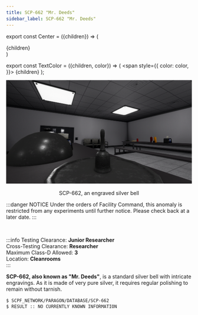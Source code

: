 ```yaml
---
title: SCP-662 "Mr. Deeds"
sidebar_label: SCP-662 "Mr. Deeds"
---
```


export const Center = ({children}) => (
   <div
      style={{
         "textAlign": "center"
      }}>
      {children}
   </div>
)

export const TextColor = ({children, color}) => (
<span
style={{
      color: color,
    }}>
{children}
</span>
);

<div style={{textAlign: 'center'}}>

![image](../../images/SCP-662.png)

</div>
<Center>SCP-662, an engraved silver bell</Center>

:::danger NOTICE
Under the orders of Facility Command, this anomaly is restricted from any experiments until further notice. Please check back at a later date.
:::

<br />

:::info
Testing Clearance: <TextColor color="#735cff">**Junior Researcher**</TextColor> <br />
Cross-Testing Clearance: <TextColor color="#735cff">**Researcher**</TextColor> <br />
Maximum Class-D Allowed: <TextColor color="#FF6A00">**3**</TextColor> <br />
Location: <TextColor color="#3161c1">**Cleanrooms**</TextColor> <br />
:::


**SCP-662, also known as "Mr. Deeds"**, is a standard silver bell with intricate engravings. As it is made of very pure silver, it requires regular polishing to remain without tarnish.

```
$ SCPF_NETWORK/PARAGON/DATABASE/SCP-662
$ RESULT :: NO CURRENTLY KNOWN INFORMATION
```

